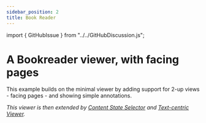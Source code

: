 ```yaml
---
sidebar_position: 2
title: Book Reader
---
```


import { GitHubIssue } from "../../GitHubDiscussion.js";

# A Bookreader viewer, with facing pages

This example builds on the minimal viewer by adding support for 2-up views - facing pages - and showing simple annotations.

_This viewer is then extended by [Content State Selector](./content-state-selector) and [Text-centric Viewer](./text-centric)._


<GitHubIssue ghid="64" />